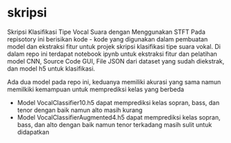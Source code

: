 # skripsi
Skripsi Klasifikasi Tipe Vocal Suara dengan Menggunakan STFT
Pada repisotory ini berisikan kode - kode yang digunakan dalam pembuatan model dan ekstraksi fitur untuk projek skripsi klasifikasi tipe suara vokal. Di dalam repo ini terdapat notebook ipynb untuk ekstraksi fitur dan pelatihan model CNN, Source Code GUI, File JSON dari dataset yang sudah diekstrak, dan model h5 untuk klasifikasi.

Ada dua model pada repo ini, keduanya memiliki akurasi yang sama namun memilkiki kemampuan untuk memprediksi kelas yang berbeda
- Model VocalClassifier10.h5 dapat memprediksi kelas sopran, bass, dan tenor dengan baik namun alto masih kurang
- Model VocalClassifierAugmented4.h5 dapat memprediksi kelas sopran, bass, dan alto dengan baik namun tenor terkadang masih sulit untuk didapatkan
